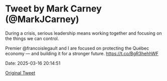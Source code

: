 # Tweet by Mark Carney (@MarkJCarney)

During a crisis, serious leadership means working together and focusing on the things we can control.

Premier @francoislegault and I are focused on protecting the Québec economy — and building it for a stronger future. https://t.co/BgR3hehhWF

Date: 2025-03-16 20:14:51

[Original Tweet](https://x.com/MarkJCarney/status/1901366574595878918)
